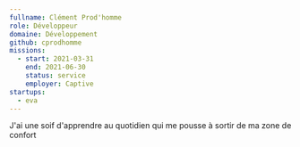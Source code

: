 ```yaml
---
fullname: Clément Prod'homme
role: Développeur
domaine: Développement
github: cprodhomme
missions:
  - start: 2021-03-31
    end: 2021-06-30
    status: service
    employer: Captive
startups:
  - eva
---
```


J'ai une soif d'apprendre au quotidien qui me pousse à sortir de ma zone de confort
